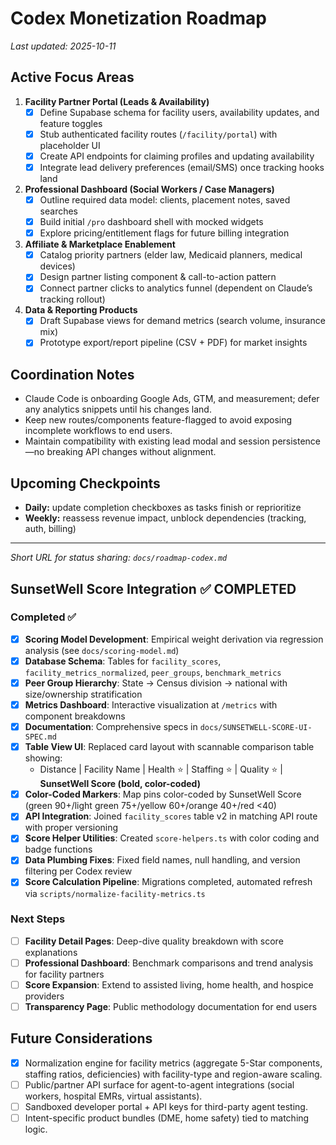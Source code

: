 # Codex Monetization Roadmap

_Last updated: 2025-10-11_

## Active Focus Areas

1. **Facility Partner Portal (Leads & Availability)**
   - [x] Define Supabase schema for facility users, availability updates, and feature toggles
   - [x] Stub authenticated facility routes (`/facility/portal`) with placeholder UI
   - [x] Create API endpoints for claiming profiles and updating availability
   - [x] Integrate lead delivery preferences (email/SMS) once tracking hooks land

2. **Professional Dashboard (Social Workers / Case Managers)**
   - [x] Outline required data model: clients, placement notes, saved searches
   - [x] Build initial `/pro` dashboard shell with mocked widgets
   - [x] Explore pricing/entitlement flags for future billing integration

3. **Affiliate & Marketplace Enablement**
   - [x] Catalog priority partners (elder law, Medicaid planners, medical devices)
   - [x] Design partner listing component & call-to-action pattern
   - [x] Connect partner clicks to analytics funnel (dependent on Claude’s tracking rollout)

4. **Data & Reporting Products**
   - [x] Draft Supabase views for demand metrics (search volume, insurance mix)
   - [x] Prototype export/report pipeline (CSV + PDF) for market insights

## Coordination Notes

- Claude Code is onboarding Google Ads, GTM, and measurement; defer any analytics snippets until his changes land.
- Keep new routes/components feature-flagged to avoid exposing incomplete workflows to end users.
- Maintain compatibility with existing lead modal and session persistence—no breaking API changes without alignment.

## Upcoming Checkpoints

- **Daily:** update completion checkboxes as tasks finish or reprioritize
- **Weekly:** reassess revenue impact, unblock dependencies (tracking, auth, billing)

---

_Short URL for status sharing: `docs/roadmap-codex.md`_


## SunsetWell Score Integration ✅ COMPLETED

### Completed ✅
- [x] **Scoring Model Development**: Empirical weight derivation via regression analysis (see `docs/scoring-model.md`)
- [x] **Database Schema**: Tables for `facility_scores`, `facility_metrics_normalized`, `peer_groups`, `benchmark_metrics`
- [x] **Peer Group Hierarchy**: State → Census division → national with size/ownership stratification
- [x] **Metrics Dashboard**: Interactive visualization at `/metrics` with component breakdowns
- [x] **Documentation**: Comprehensive specs in `docs/SUNSETWELL-SCORE-UI-SPEC.md`
- [x] **Table View UI**: Replaced card layout with scannable comparison table showing:
  - Distance | Facility Name | Health ⭐ | Staffing ⭐ | Quality ⭐ | **SunsetWell Score (bold, color-coded)**
- [x] **Color-Coded Markers**: Map pins color-coded by SunsetWell Score (green 90+/light green 75+/yellow 60+/orange 40+/red <40)
- [x] **API Integration**: Joined `facility_scores` table v2 in matching API route with proper versioning
- [x] **Score Helper Utilities**: Created `score-helpers.ts` with color coding and badge functions
- [x] **Data Plumbing Fixes**: Fixed field names, null handling, and version filtering per Codex review
- [x] **Score Calculation Pipeline**: Migrations completed, automated refresh via `scripts/normalize-facility-metrics.ts`

### Next Steps
- [ ] **Facility Detail Pages**: Deep-dive quality breakdown with score explanations
- [ ] **Professional Dashboard**: Benchmark comparisons and trend analysis for facility partners
- [ ] **Score Expansion**: Extend to assisted living, home health, and hospice providers
- [ ] **Transparency Page**: Public methodology documentation for end users

## Future Considerations

- [x] Normalization engine for facility metrics (aggregate 5-Star components, staffing ratios, deficiencies) with facility-type and region-aware scaling.
- [ ] Public/partner API surface for agent-to-agent integrations (social workers, hospital EMRs, virtual assistants).
- [ ] Sandboxed developer portal + API keys for third-party agent testing.
- [ ] Intent-specific product bundles (DME, home safety) tied to matching logic.
